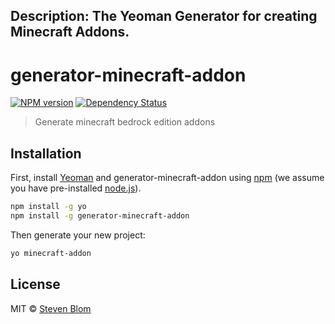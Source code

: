Description: The Yeoman Generator for creating Minecraft Addons.
---
# generator-minecraft-addon
[![NPM version][npm-image]][npm-url] [![Dependency Status][daviddm-image]][daviddm-url]

> Generate minecraft bedrock edition addons

## Installation

First, install [Yeoman](http://yeoman.io) and generator-minecraft-addon using [npm](https://www.npmjs.com/) (we assume you have pre-installed [node.js](https://nodejs.org/)).

```bash
npm install -g yo
npm install -g generator-minecraft-addon
```

Then generate your new project:

```bash
yo minecraft-addon
```

## License

MIT © [Steven Blom](http://github.com/AtomicBlom)


[npm-image]: https://badge.fury.io/js/generator-minecraft-addon.svg
[npm-url]: https://npmjs.org/package/generator-minecraft-addon
[travis-image]: https://travis-ci.org/minecraft-scripting-tools/generator-minecraft-addon.svg?branch=master
[travis-url]: https://travis-ci.org/minecraft-scripting-tools/generator-minecraft-addon
[daviddm-image]: https://david-dm.org/minecraft-scripting-tools/generator-minecraft-addon.svg?theme=shields.io
[daviddm-url]: https://david-dm.org/minecraft-scripting-tools/generator-minecraft-addon

